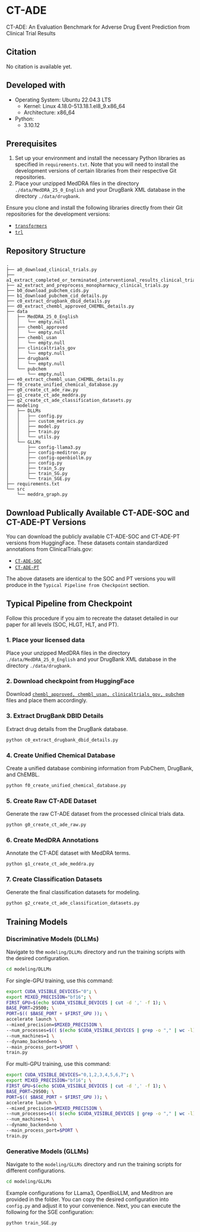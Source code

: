 # CT-ADE
CT-ADE: An Evaluation Benchmark for Adverse Drug Event Prediction from Clinical Trial Results

## Citation

No citation is available yet.

## Developed with

- Operating System: Ubuntu 22.04.3 LTS
    - Kernel: Linux 4.18.0-513.18.1.el8_9.x86_64
    - Architecture: x86_64
- Python:
    - 3.10.12

## Prerequisites

1. Set up your environment and install the necessary Python libraries as specified in `requirements.txt`. Note that you will need to install the development versions of certain libraries from their respective Git repositories.
2. Place your unzipped MedDRA files in the directory `./data/MedDRA_25_0_English` and your DrugBank XML database in the directory `./data/drugbank`.

Ensure you clone and install the following libraries directly from their Git repositories for the development versions:

- [`transformers`](https://github.com/huggingface/transformers)
- [`trl`](https://github.com/huggingface/trl)

## Repository Structure

```plaintext
.
├── a0_download_clinical_trials.py
├── a1_extract_completed_or_terminated_interventional_results_clinical_trials.py
├── a2_extract_and_preprocess_monopharmacy_clinical_trials.py
├── b0_download_pubchem_cids.py
├── b1_download_pubchem_cid_details.py
├── c0_extract_drugbank_dbid_details.py
├── d0_extract_chembl_approved_CHEMBL_details.py
├── data
│   ├── MedDRA_25_0_English
│   │   └── empty.null
│   ├── chembl_approved
│   │   └── empty.null
│   ├── chembl_usan
│   │   └── empty.null
│   ├── clinicaltrials_gov
│   │   └── empty.null
│   ├── drugbank
│   │   └── empty.null
│   └── pubchem
│       └── empty.null
├── e0_extract_chembl_usan_CHEMBL_details.py
├── f0_create_unified_chemical_database.py
├── g0_create_ct_ade_raw.py
├── g1_create_ct_ade_meddra.py
├── g2_create_ct_ade_classification_datasets.py
├── modeling
│   ├── DLLMs
│   │   ├── config.py
│   │   ├── custom_metrics.py
│   │   ├── model.py
│   │   ├── train.py
│   │   └── utils.py
│   └── GLLMs
│       ├── config-llama3.py
│       ├── config-meditron.py
│       ├── config-openbiollm.py
│       ├── config.py
│       ├── train_S.py
│       ├── train_SG.py
│       └── train_SGE.py
├── requirements.txt
└── src
    └── meddra_graph.py
```

## Download Publically Available CT-ADE-SOC and CT-ADE-PT Versions

You can download the publicly available CT-ADE-SOC and CT-ADE-PT versions from HuggingFace. These datasets contain standardized annotations from ClinicalTrials.gov:

- [`CT-ADE-SOC`](https://huggingface.co/datasets/anthonyyazdaniml/CT-ADE-SOC)
- [`CT-ADE-PT`](https://huggingface.co/datasets/anthonyyazdaniml/CT-ADE-PT)

The above datasets are identical to the SOC and PT versions you will produce in the `Typical Pipeline from Checkpoint` section.

## Typical Pipeline from Checkpoint

Follow this procedure if you aim to recreate the dataset detailed in our paper for all levels (SOC, HLGT, HLT, and PT).

### 1. Place your licensed data
Place your unzipped MedDRA files in the directory `./data/MedDRA_25_0_English` and your DrugBank XML database in the directory `./data/drugbank`.

### 2. Download checkpoint from HuggingFace
Download [`chembl_approved, chembl_usan, clinicaltrials_gov, pubchem`](https://huggingface.co/datasets/anthonyyazdaniml/CTADE_v1_initial_release_checkpoint) files and place them accordingly.

### 3. Extract DrugBank DBID Details

Extract drug details from the DrugBank database.

```bash
python c0_extract_drugbank_dbid_details.py
```

### 4. Create Unified Chemical Database

Create a unified database combining information from PubChem, DrugBank, and ChEMBL.

```bash
python f0_create_unified_chemical_database.py
```

### 5. Create Raw CT-ADE Dataset

Generate the raw CT-ADE dataset from the processed clinical trials data.

```bash
python g0_create_ct_ade_raw.py
```

### 6. Create MedDRA Annotations

Annotate the CT-ADE dataset with MedDRA terms.

```bash
python g1_create_ct_ade_meddra.py
```

### 7. Create Classification Datasets

Generate the final classification datasets for modeling.

```bash
python g2_create_ct_ade_classification_datasets.py
```

## Training Models

### Discriminative Models (DLLMs)

Navigate to the `modeling/DLLMs` directory and run the training scripts with the desired configuration.

```bash
cd modeling/DLLMs
```

For single-GPU training, use this command:

```bash
export CUDA_VISIBLE_DEVICES="0"; \
export MIXED_PRECISION="bf16"; \
FIRST_GPU=$(echo $CUDA_VISIBLE_DEVICES | cut -d ',' -f 1); \
BASE_PORT=29500; \
PORT=$(( $BASE_PORT + $FIRST_GPU )); \
accelerate launch \
--mixed_precision=$MIXED_PRECISION \
--num_processes=$(( $(echo $CUDA_VISIBLE_DEVICES | grep -o "," | wc -l) + 1 )) \
--num_machines=1 \
--dynamo_backend=no \
--main_process_port=$PORT \
train.py
```

For multi-GPU training, use this command:

```bash
export CUDA_VISIBLE_DEVICES="0,1,2,3,4,5,6,7"; \
export MIXED_PRECISION="bf16"; \
FIRST_GPU=$(echo $CUDA_VISIBLE_DEVICES | cut -d ',' -f 1); \
BASE_PORT=29500; \
PORT=$(( $BASE_PORT + $FIRST_GPU )); \
accelerate launch \
--mixed_precision=$MIXED_PRECISION \
--num_processes=$(( $(echo $CUDA_VISIBLE_DEVICES | grep -o "," | wc -l) + 1 )) \
--num_machines=1 \
--dynamo_backend=no \
--main_process_port=$PORT \
train.py
```

### Generative Models (GLLMs)

Navigate to the `modeling/GLLMs` directory and run the training scripts for different configurations.

```bash
cd modeling/GLLMs
```

Example configurations for LLama3, OpenBioLLM, and Meditron are provided in the folder. You can copy the desired configuration into `config.py` and adjust it to your convenience. Next, you can execute the following for the SGE configuration:

```bash
python train_SGE.py
```
